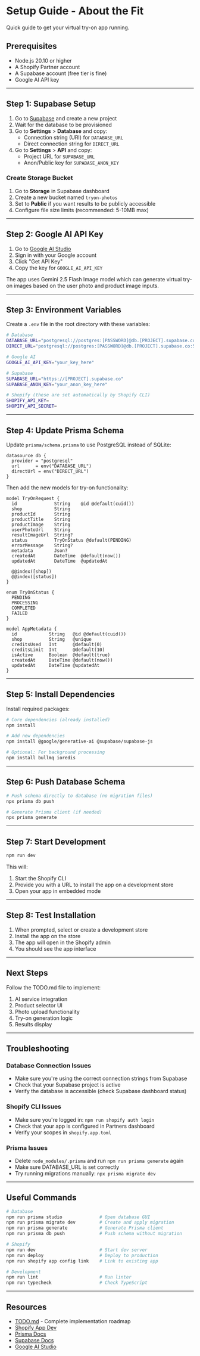 # Setup Guide - About the Fit

Quick guide to get your virtual try-on app running.

## Prerequisites

- Node.js 20.10 or higher
- A Shopify Partner account
- A Supabase account (free tier is fine)
- Google AI API key

---

## Step 1: Supabase Setup

1. Go to [Supabase](https://supabase.com) and create a new project
2. Wait for the database to be provisioned
3. Go to **Settings** > **Database** and copy:
   - Connection string (URI) for `DATABASE_URL`
   - Direct connection string for `DIRECT_URL`
4. Go to **Settings** > **API** and copy:
   - Project URL for `SUPABASE_URL`
   - Anon/Public key for `SUPABASE_ANON_KEY`

### Create Storage Bucket

1. Go to **Storage** in Supabase dashboard
2. Create a new bucket named `tryon-photos`
3. Set to **Public** if you want results to be publicly accessible
4. Configure file size limits (recommended: 5-10MB max)

---

## Step 2: Google AI API Key

1. Go to [Google AI Studio](https://makersuite.google.com/app/apikey)
2. Sign in with your Google account
3. Click "Get API Key"
4. Copy the key for `GOOGLE_AI_API_KEY`

The app uses Gemini 2.5 Flash Image model which can generate virtual try-on images based on the user photo and product image inputs.

---

## Step 3: Environment Variables

Create a `.env` file in the root directory with these variables:

```bash
# Database
DATABASE_URL="postgresql://postgres:[PASSWORD]@db.[PROJECT].supabase.co:5432/postgres?pgbouncer=true&connection_limit=1"
DIRECT_URL="postgresql://postgres:[PASSWORD]@db.[PROJECT].supabase.co:5432/postgres"

# Google AI
GOOGLE_AI_API_KEY="your_key_here"

# Supabase
SUPABASE_URL="https://[PROJECT].supabase.co"
SUPABASE_ANON_KEY="your_anon_key_here"

# Shopify (these are set automatically by Shopify CLI)
SHOPIFY_API_KEY=
SHOPIFY_API_SECRET=
```

---

## Step 4: Update Prisma Schema

Update `prisma/schema.prisma` to use PostgreSQL instead of SQLite:

```prisma
datasource db {
  provider = "postgresql"
  url      = env("DATABASE_URL")
  directUrl = env("DIRECT_URL")
}
```

Then add the new models for try-on functionality:

```prisma
model TryOnRequest {
  id              String    @id @default(cuid())
  shop            String
  productId       String
  productTitle    String
  productImage    String
  userPhotoUrl    String
  resultImageUrl  String?
  status          TryOnStatus @default(PENDING)
  errorMessage    String?
  metadata        Json?
  createdAt       DateTime  @default(now())
  updatedAt       DateTime  @updatedAt

  @@index([shop])
  @@index([status])
}

enum TryOnStatus {
  PENDING
  PROCESSING
  COMPLETED
  FAILED
}

model AppMetadata {
  id            String   @id @default(cuid())
  shop          String   @unique
  creditsUsed   Int      @default(0)
  creditsLimit  Int      @default(10)
  isActive      Boolean  @default(true)
  createdAt     DateTime @default(now())
  updatedAt     DateTime @updatedAt
}
```

---

## Step 5: Install Dependencies

Install required packages:

```bash
# Core dependencies (already installed)
npm install

# Add new dependencies
npm install @google/generative-ai @supabase/supabase-js

# Optional: For background processing
npm install bullmq ioredis
```

---

## Step 6: Push Database Schema

```bash
# Push schema directly to database (no migration files)
npx prisma db push

# Generate Prisma client (if needed)
npx prisma generate
```

---

## Step 7: Start Development

```bash
npm run dev
```

This will:
1. Start the Shopify CLI
2. Provide you with a URL to install the app on a development store
3. Open your app in embedded mode

---

## Step 8: Test Installation

1. When prompted, select or create a development store
2. Install the app on the store
3. The app will open in the Shopify admin
4. You should see the app interface

---

## Next Steps

Follow the TODO.md file to implement:
1. AI service integration
2. Product selector UI
3. Photo upload functionality
4. Try-on generation logic
5. Results display

---

## Troubleshooting

### Database Connection Issues
- Make sure you're using the correct connection strings from Supabase
- Check that your Supabase project is active
- Verify the database is accessible (check Supabase dashboard status)

### Shopify CLI Issues
- Make sure you're logged in: `npm run shopify auth login`
- Check that your app is configured in Partners dashboard
- Verify your scopes in `shopify.app.toml`

### Prisma Issues
- Delete `node_modules/.prisma` and run `npm run prisma generate` again
- Make sure DATABASE_URL is set correctly
- Try running migrations manually: `npx prisma migrate dev`

---

## Useful Commands

```bash
# Database
npm run prisma studio              # Open database GUI
npm run prisma migrate dev         # Create and apply migration
npm run prisma generate            # Generate Prisma client
npm run prisma db push             # Push schema without migration

# Shopify
npm run dev                        # Start dev server
npm run deploy                     # Deploy to production
npm run shopify app config link    # Link to existing app

# Development
npm run lint                       # Run linter
npm run typecheck                  # Check TypeScript
```

---

## Resources

- [TODO.md](./TODO.md) - Complete implementation roadmap
- [Shopify App Dev](https://shopify.dev/docs/apps)
- [Prisma Docs](https://www.prisma.io/docs)
- [Supabase Docs](https://supabase.com/docs)
- [Google AI Studio](https://ai.google.dev/)

